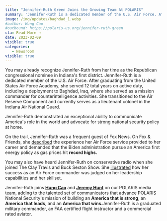 ```yaml
---
title: "Jennifer-Ruth Green Joins the Growing Team At POLARIS"
summary: 'Jennifer-Ruth is a dedicated member of the U.S. Air Force. After graduating from the United States Air Force Academy, she served 12 total years on active duty, including a deployment to Baghdad, Iraq, where she served as a mission commander for counterintelligence activities. She transitioned to the Air Reserve Component and currently serves as a lieutenant colonel in the Indiana Air National Guard.  '
image: /img/updates/baghdad_1.webp
#author: Hung Cao
#outbound: https://polaris-us.org/jennifer-ruth-green
cta: Read More →
date: 2023-02-09
visible: true
categories:
   - Newsroom
visible: true
---
```


You may already recognize Jennifer-Ruth from her time as the Republican congressional nominee in Indiana's first district. Jennifer-Ruth is a dedicated member of the U.S. Air Force. After graduating from the United States Air Force Academy, she served 12 total years on active duty, including a deployment to Baghdad, Iraq, where she served as a mission commander for counterintelligence activities. She transitioned to the Air Reserve Component and currently serves as a lieutenant colonel in the Indiana Air National Guard.

Jennifer-Ruth demonstrated an exceptional ability to communicate America's role in the world and advocate for strong national security policy at home.

On the trail, Jennifer-Ruth was a frequent guest of Fox News. On Fox & Friends, she <a href="https://fb.watch/iG33SZMzXz/" target="_blank">described</a> the experience her Air Force service provided to her career and demanded that the Biden administration pursue an America first energy policy as gas prices hit **record highs.**

You may also have heard Jennifer-Ruth on conservative radio when she joined The Clay Travis and Buck Sexton Show. She <a href="https://whas.iheart.com/featured/the-clay-travis-and-buck-sexton-show/content/2022-11-03-clay-travis-and-buck-sexton-meet-jennifer-ruth-green-indiana-congressional-candidate/" target="_blank">illustrated</a> how her success as an Air Force commander was judged on her leadership capabilities and her skillset.

﻿Jennifer-Ruth joins **<a href="https://img1.wsimg.com/blobby/go/c8fc2380-cf6c-44bc-9293-3cfdab7b0a2e/downloads/POLARIS%20Hung%20Cao%20Bio.pdf?ver=1675961491638" target="_blank">Hung Cao</a>** and **<a target="_blank" href="https://img1.wsimg.com/blobby/go/c8fc2380-cf6c-44bc-9293-3cfdab7b0a2e/downloads/POLARIS%20Jeremy%20Hunt%20Bio.pdf?ver=1671636662939">Jeremy Hunt</a>** on our POLARIS media team, adding to the talented set of communicators that advance POLARIS National Security's mission of building an **America that is strong**, an **America that leads**, and an **America that wins**.Jennifer-Ruth is a graduated military commander, an FAA certified flight instructor and a commercial rated aviator. 